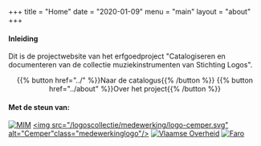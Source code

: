 +++
title = "Home"
date = "2020-01-09"
menu = "main"
layout = "about"
+++

#### Inleiding
Dit is de projectwebsite van het erfgoedproject "Catalogiseren en documenteren van de collectie muziekinstrumenten van Stichting Logos".


<center>
{{% button href="../" %}}Naar de catalogus{{% /button %}} {{% button href="../about" %}}Over het project{{% /button %}}
</center>


#### Met de steun van:

<a href="http://www.mim.be/nl" target="_blank"><img src="/logoscollectie/medewerking/mim.png" class="medewerkinglogo" alt="MIM" /></a>
<a href="https://www.cemper.be" target="_blank"><img src="/logoscollectie/medewerking/logo-cemper.svg" alt="Cemper"class="medewerkinglogo"/></a>
<a href="http://www.kunstenerfgoed.be" target="_blank"><img src="/logoscollectie/medewerking/vlaanderen-logo.svg" class="medewerkinglogo" alt="Vlaamse Overheid" /></a>
<a href="https://www.faro.be" target="_blank"><img src="/logoscollectie/medewerking/faro.png" class="medewerkinglogo" alt="Faro"/></a>
